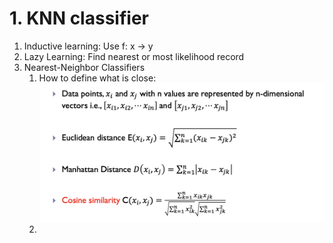 # 1. KNN classifier
1. Inductive learning: Use f: x -> y
2. Lazy Learning: Find nearest or most likelihood record
3. Nearest-Neighbor Classifiers
   1. How to define what is close:
![alt text](image.png)
   2. 